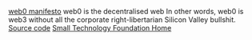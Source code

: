 
[web0 manifesto](https://web0.small-web.org/)
web0 is the decentralised web
In other words, web0 is web3 without all the corporate right-libertarian Silicon Valley bullshit.
[Source code](https://github.com/small-tech/web0)
[Small Technology Foundation Home](https://small-tech.org/)

